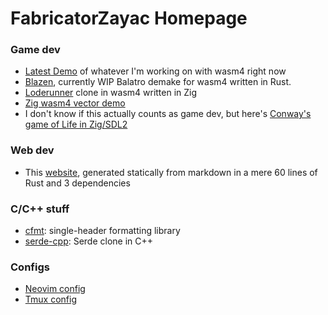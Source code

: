 # FabricatorZayac Homepage
### Game dev
- [Latest Demo](http://diaco.strangled.net:4444) of whatever I'm working on with wasm4 right now
- [Blazen](https://github.com/FabricatorZayac/blazen), currently WIP Balatro
  demake for wasm4 written in Rust.
- [Loderunner](https://github.com/FabricatorZayac/loderunner-wasm4) clone in wasm4 written in Zig
- [Zig wasm4 vector demo](zig/wasm4demo.md)
- I don't know if this actually counts as game dev, but here's
  [Conway's game of Life in Zig/SDL2](https://github.com/FabricatorZayac/zig4lyfe)

### Web dev
- This [website](https://github.com/FabricatorZayac/fabricatorzayac.github.io),
  generated statically from markdown in a mere 60 lines of Rust and 3 dependencies

### C/C++ stuff
- [cfmt](cxx/cfmt.md): single-header formatting library
- [serde-cpp](cxx/serde.md): Serde clone in C++

### Configs
- [Neovim config](https://github.com/FabricatorZayac/nvim)
- [Tmux config](https://github.com/FabricatorZayac/tmux)
